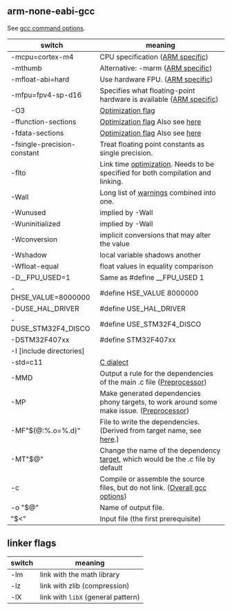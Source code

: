 ## arm-none-eabi-gcc
See [gcc command options](https://gcc.gnu.org/onlinedocs/gcc/Invoking-GCC.html).

| switch                            |  meaning  |
|-----------------------------------|-----------|
| -mcpu=cortex-m4                   | CPU specification ([ARM specific](https://gcc.gnu.org/onlinedocs/gcc/ARM-Options.html)) |
| -mthumb                           | Alternative: -marm ([ARM specific](https://gcc.gnu.org/onlinedocs/gcc/ARM-Options.html))|
| -mfloat-abi=hard                  | Use hardware FPU. ([ARM specific](https://gcc.gnu.org/onlinedocs/gcc/ARM-Options.html)) |
| -mfpu=fpv4-sp-d16                 | Specifies what floating-point hardware is available ([ARM specific](https://gcc.gnu.org/onlinedocs/gcc/ARM-Options.html)) |
| -O3                               | [Optimization flag](https://gcc.gnu.org/onlinedocs/gcc/Optimize-Options.html) |
| -ffunction-sections               | [Optimization flag](https://gcc.gnu.org/onlinedocs/gcc/Optimize-Options.html) Also see [here](https://elinux.org/Function_sections) |
| -fdata-sections                   | [Optimization flag](https://gcc.gnu.org/onlinedocs/gcc/Optimize-Options.html) Also see [here](https://elinux.org/Function_sections) |
| -fsingle-precision-constant       | Treat floating point constants as single precision.                 |
| -flto                             | Link time [optimization](https://gcc.gnu.org/onlinedocs/gcc/Optimize-Options.html).  Needs to be specified for both compilation and linking. |
| -Wall                             | Long list of [warnings](https://gcc.gnu.org/onlinedocs/gcc/Warning-Options.html) combined into one. |
| -Wunused                          | implied by -Wall                                                    |
| -Wuninitialized                   | implied by -Wall                                                    |
| -Wconversion                      | implicit conversions that may alter the value                       |
| -Wshadow                          | local variable shadows another                                      |
| -Wfloat-equal                     | float values in equality comparison                                 |
| -D__FPU_USED=1                    | Same as #define __FPU_USED 1                                        |
| -DHSE_VALUE=8000000               | #define HSE_VALUE 8000000                                           |
| -DUSE_HAL_DRIVER                  | #define USE_HAL_DRIVER                                              |
| -DUSE_STM32F4_DISCO               | #define USE_STM32F4_DISCO                                           |
| -DSTM32F407xx                     | #define STM32F407xx                                                 |
| -I [include directories]          |                                                                     |
| -std=c11                          | [C dialect](https://gcc.gnu.org/onlinedocs/gcc/C-Dialect-Options.html) |
| -MMD                              | Output a rule for the dependencies of the main .c file ([Preprocessor](https://gcc.gnu.org/onlinedocs/gcc/Preprocessor-Options.html)) |
| -MP                               | Make generated dependencies phony targets, to work around some make issue. ([Preprocessor](https://gcc.gnu.org/onlinedocs/gcc/Preprocessor-Options.html))|
| -MF"$(@:%.o=%.d)"                 | File to write the dependencies.  (Derived from target name, see [here](make-configuration).)    |
| -MT"$@"                           | Change the name of the dependency [target](make-configuration), which would be the .c file by default |
| -c                                | Compile or assemble the source files, but do not link. ([Overall gcc options](https://gcc.gnu.org/onlinedocs/gcc/Overall-Options.html#Overall-Options))|
| -o "$@"                           | Name of output file. |
| "$<"                              | Input file (the first prerequisite) |

## linker flags
| switch                            |  meaning                           |
|-----------------------------------|------------------------------------|
| -lm                               | link with the math library         |
| -lz                               | link with zlib (compression)       |
| -lX                               | link with `libX` (general pattern) |